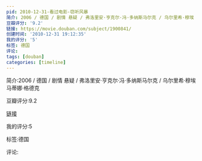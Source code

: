 ```yaml
---
pid: 2010-12-31-看过电影-窃听风暴
简介: 2006 / 德国 / 剧情 悬疑 / 弗洛里安·亨克尔·冯·多纳斯马尔克 / 乌尔里希·穆埃 马蒂娜·格德克
豆瓣评分: '9.2'
链接: https://movie.douban.com/subject/1900841/
创建时间: '2010-12-31 19:12:35'
我的评分: '5'
标签: 德国
评论:
tags: [douban]
categories: [timeline]
---
```

简介:2006 / 德国 / 剧情 悬疑 / 弗洛里安·亨克尔·冯·多纳斯马尔克 / 乌尔里希·穆埃 马蒂娜·格德克

豆瓣评分:9.2

[链接](https://movie.douban.com/subject/1900841/)

我的评分:5

标签:德国

评论:

